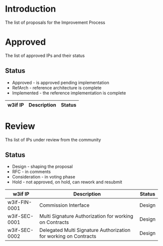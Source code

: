 # Introduction
The list of proposals for the Improvement Process

# Approved
The list of approved IPs and their status

## Status
- Approved - is approved pending implementation
- RefArch - reference architecture is complete
- Implemented - the reference implementation is complete


| w3if IP | Description | Status |
| ------- | ----------- | ------ |


# Review
Ths list of IPs under review from the community

## Status
- Design - shaping the proposal
- RFC - in comments
- Consideration - in voting phase
- Hold - not approved, on hold, can rework and resubmit

| w3if IP | Description | Status |
| ------- | ----------- | ------ |
| w3if-FIN-0001 | Commission Interface | Design |
| w3if-SEC-0001 | Multi Signature Authorization for working on Contracts | Design |
| w3if-SEC-0002 | Delegated Multi Signature Authorization for working on Contracts | Design |

